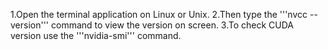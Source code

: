 1.Open the terminal application on Linux or Unix.
2.Then type the '''nvcc --version''' command to view the version on screen.
3.To check CUDA version use the '''nvidia-smi''' command.
